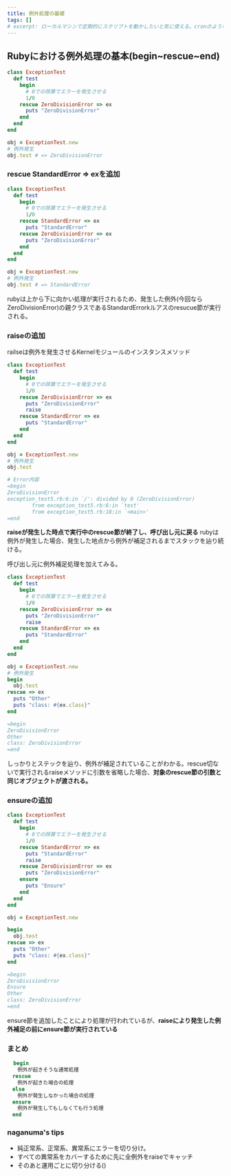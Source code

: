 ```yaml
---
title: 例外処理の基礎
tags: []
# excerpt: ローカルマシンで定期的にスクリプトを動かしたいと気に使える。cronのようなもの。
---
```

## Rubyにおける例外処理の基本(begin~rescue~end)

```ruby
class ExceptionTest
  def test
    begin
      # 0での除算でエラーを発生させる
      1/0
    rescue ZeroDivisionError => ex
      puts "ZeroDivisionError"
    end
  end
end

obj = ExceptionTest.new
# 例外発生
obj.test # => ZeroDivisionError
```


### rescue StandardError => exを追加

```ruby
class ExceptionTest
  def test
    begin
      # 0での除算でエラーを発生させる
      1/0
    rescue StandardError => ex
      puts "StandardError"
    rescue ZeroDivisionError => ex
      puts "ZeroDivisionError"
    end
  end
end

obj = ExceptionTest.new
# 例外発生
obj.test # => StandardError
```

rubyは上から下に向かい処理が実行されるため、発生した例外(今回ならZeroDivisionError)の親クラスであるStandardErrorkルアスのresucue節が実行される。

### raiseの追加
railseは例外を発生させるKernelモジュールのインスタンスメソッド

```ruby
class ExceptionTest
  def test
    begin
      # 0での除算でエラーを発生させる
      1/0
    rescue ZeroDivisionError => ex
      puts "ZeroDivisionError"
      raise
    rescue StandardError => ex
      puts "StandardError"
    end
  end
end

obj = ExceptionTest.new
# 例外発生
obj.test

# Error内容
=begin
ZeroDivisionError
exception_test5.rb:6:in `/': divided by 0 (ZeroDivisionError)
        from exception_test5.rb:6:in `test'
        from exception_test5.rb:18:in `<main>'
=end
```

**raiseが発生した時点で実行中のrescue節が終了し、呼び出し元に戻る**
rubyは例外が発生した場合、発生した地点から例外が補足されるまでスタックを辿り続ける。

呼び出し元に例外補足処理を加えてみる。

```rb
class ExceptionTest
  def test
    begin
      # 0での除算でエラーを発生させる
      1/0
    rescue ZeroDivisionError => ex
      puts "ZeroDivisionError"
      raise
    rescue StandardError => ex
      puts "StandardError"
    end
  end
end

obj = ExceptionTest.new
# 例外発生
begin
  obj.test
rescue => ex
  puts "Other"
  puts "class: #{ex.class}"
end

=begin
ZeroDivisionError
Other
class: ZeroDivisionError
=end
```

しっかりとステックを辿り、例外が補足されていることがわかる。rescue切ないで実行されるraiseメソッドに引数を省略した場合、**対象のrescue節の引数と同じオブジェクトが渡される。**

### ensureの追加

```ruby
class ExceptionTest
  def test
    begin
      # 0での除算でエラーを発生させる
      1/0
    rescue StandardError => ex
      puts "StandardError"
      raise
    rescue ZeroDivisionError => ex
      puts "ZeroDivisionError"
    ensure
      puts "Ensure"
    end
  end
end

obj = ExceptionTest.new

begin
  obj.test
rescue => ex
  puts "Other"
  puts "class: #{ex.class}"
end

=begin
ZeroDivisionError
Ensure
Other
class: ZeroDivisionError
=end
```

ensure節を追加したことにより処理が行われているが、**raiseにより発生した例外補足の前にensure節が実行されている**

### まとめ

```ruby
  begin
　　例外が起きそうな通常処理
　rescue
　　例外が起きた場合の処理
　else
　　例外が発生しなかった場合の処理
　ensure
　　例外が発生してもしなくても行う処理
　end
```

### naganuma's tips
- 純正常系、正常系、異常系にエラーを切り分け。
- すべての異常系をカバーするために先に全例外をraiseでキャッチ
- そのあと運用ごとに切り分ける()
